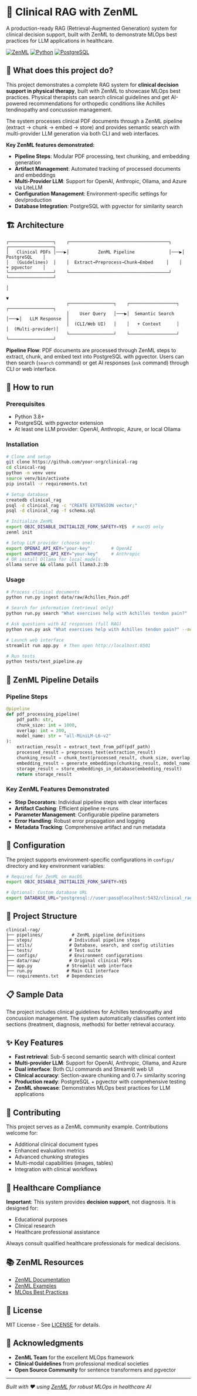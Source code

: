 # 🏥 Clinical RAG with ZenML

A production-ready RAG (Retrieval-Augmented Generation) system for clinical decision support, built with ZenML to demonstrate MLOps best practices for LLM applications in healthcare.

[![ZenML](https://img.shields.io/badge/Built%20with-ZenML-blue)](https://zenml.io)
[![Python](https://img.shields.io/badge/Python-3.8%2B-blue)](https://python.org)
[![PostgreSQL](https://img.shields.io/badge/Database-PostgreSQL%20%2B%20pgvector-blue)](https://postgresql.org)

## 📖 What does this project do?

This project demonstrates a complete RAG system for **clinical decision support in physical therapy**, built with ZenML to showcase MLOps best practices. Physical therapists can search clinical guidelines and get AI-powered recommendations for orthopedic conditions like Achilles tendinopathy and concussion management.

The system processes clinical PDF documents through a ZenML pipeline (extract → chunk → embed → store) and provides semantic search with multi-provider LLM generation via both CLI and web interfaces.

**Key ZenML features demonstrated:**
- **Pipeline Steps**: Modular PDF processing, text chunking, and embedding generation
- **Artifact Management**: Automated tracking of processed documents and embeddings  
- **Multi-Provider LLM**: Support for OpenAI, Anthropic, Ollama, and Azure via LiteLLM
- **Configuration Management**: Environment-specific settings for dev/production
- **Database Integration**: PostgreSQL with pgvector for similarity search

## 🏗️ Architecture

```
┌─────────────────┐    ┌──────────────────────────────────────┐    ┌─────────────────┐
│   Clinical PDFs │───▶│           ZenML Pipeline             │───▶│   PostgreSQL    │
│   (Guidelines)  │    │  Extract→Preprocess→Chunk→Embed     │    │   + pgvector    │
└─────────────────┘    └──────────────────────────────────────┘    └─────────────────┘
                                                                            │
                                                                            ▼
                       ┌─────────────────┐    ┌──────────────────┐    ┌─────────────────┐
                       │    User Query   │───▶│  Semantic Search │───▶│   LLM Response  │
                       │  (CLI/Web UI)   │    │   + Context      │    │  (Multi-provider)│
                       └─────────────────┘    └──────────────────┘    └─────────────────┘
```

**Pipeline Flow**: PDF documents are processed through ZenML steps to extract, chunk, and embed text into PostgreSQL with pgvector. Users can then search (`search` command) or get AI responses (`ask` command) through CLI or web interface.

## 🚀 How to run

### Prerequisites
- Python 3.8+
- PostgreSQL with pgvector extension
- At least one LLM provider: OpenAI, Anthropic, Azure, or local Ollama

### Installation

```bash
# Clone and setup
git clone https://github.com/your-org/clinical-rag
cd clinical-rag
python -m venv venv
source venv/bin/activate
pip install -r requirements.txt

# Setup database
createdb clinical_rag
psql -d clinical_rag -c "CREATE EXTENSION vector;"
psql -d clinical_rag -f schema.sql

# Initialize ZenML
export OBJC_DISABLE_INITIALIZE_FORK_SAFETY=YES  # macOS only
zenml init

# Setup LLM provider (choose one):
export OPENAI_API_KEY="your-key"        # OpenAI
export ANTHROPIC_API_KEY="your-key"     # Anthropic
# OR install Ollama for local models
ollama serve && ollama pull llama3.2:3b
```

### Usage

```bash
# Process clinical documents
python run.py ingest data/raw/Achilles_Pain.pdf

# Search for information (retrieval only)
python run.py search "What exercises help with Achilles tendon pain?"

# Ask questions with AI responses (full RAG)
python run.py ask "What exercises help with Achilles tendon pain?" --model openai/gpt-4o

# Launch web interface
streamlit run app.py  # Then open http://localhost:8501

# Run tests
python tests/test_pipeline.py
```


## 🧪 ZenML Pipeline Details

### Pipeline Steps
```python
@pipeline
def pdf_processing_pipeline(
    pdf_path: str, 
    chunk_size: int = 1000, 
    overlap: int = 200, 
    model_name: str = "all-MiniLM-L6-v2"
):
    extraction_result = extract_text_from_pdf(pdf_path)
    processed_result = preprocess_text(extraction_result)
    chunking_result = chunk_text(processed_result, chunk_size, overlap)
    embedding_result = generate_embeddings(chunking_result, model_name)
    storage_result = store_embeddings_in_database(embedding_result)
    return storage_result
```

### Key ZenML Features Demonstrated
- **Step Decorators**: Individual pipeline steps with clear interfaces
- **Artifact Caching**: Efficient pipeline re-runs
- **Parameter Management**: Configurable pipeline parameters
- **Error Handling**: Robust error propagation and logging
- **Metadata Tracking**: Comprehensive artifact and run metadata

## 🔧 Configuration

The project supports environment-specific configurations in `configs/` directory and key environment variables:

```bash
# Required for ZenML on macOS  
export OBJC_DISABLE_INITIALIZE_FORK_SAFETY=YES

# Optional: Custom database URL
export DATABASE_URL="postgresql://user:pass@localhost:5432/clinical_rag"
```

## 📁 Project Structure

```
clinical-rag/
├── pipelines/           # ZenML pipeline definitions
├── steps/              # Individual pipeline steps 
├── utils/              # Database, search, and config utilities
├── tests/              # Test suite
├── configs/            # Environment configurations
├── data/raw/           # Original clinical PDFs
├── app.py             # Streamlit web interface
├── run.py             # Main CLI interface
└── requirements.txt   # Dependencies
```

## 📋 Sample Data

The project includes clinical guidelines for Achilles tendinopathy and concussion management. The system automatically classifies content into sections (treatment, diagnosis, methods) for better retrieval accuracy.

## ✨ Key Features

- **Fast retrieval**: Sub-5 second semantic search with clinical context
- **Multi-provider LLM**: Support for OpenAI, Anthropic, Ollama, and Azure
- **Dual interface**: Both CLI commands and Streamlit web UI
- **Clinical accuracy**: Section-aware chunking and 0.7+ similarity scoring
- **Production ready**: PostgreSQL + pgvector with comprehensive testing
- **ZenML showcase**: Demonstrates MLOps best practices for LLM applications

## 🤝 Contributing

This project serves as a ZenML community example. Contributions welcome for:

- Additional clinical document types
- Enhanced evaluation metrics
- Advanced chunking strategies
- Multi-modal capabilities (images, tables)
- Integration with clinical workflows

## 🏥 Healthcare Compliance

**Important**: This system provides **decision support**, not diagnosis. It is designed for:
- Educational purposes
- Clinical research
- Healthcare professional assistance

Always consult qualified healthcare professionals for medical decisions.

## 📚 ZenML Resources

- [ZenML Documentation](https://docs.zenml.io)
- [ZenML Examples](https://github.com/zenml-io/zenml-projects)
- [MLOps Best Practices](https://docs.zenml.io/how-to)

## 📄 License

MIT License - See [LICENSE](LICENSE) for details.

## 🙏 Acknowledgments

- **ZenML Team** for the excellent MLOps framework
- **Clinical Guidelines** from professional medical societies
- **Open Source Community** for sentence transformers and pgvector

---

*Built with ❤️ using [ZenML](https://zenml.io) for robust MLOps in healthcare AI*